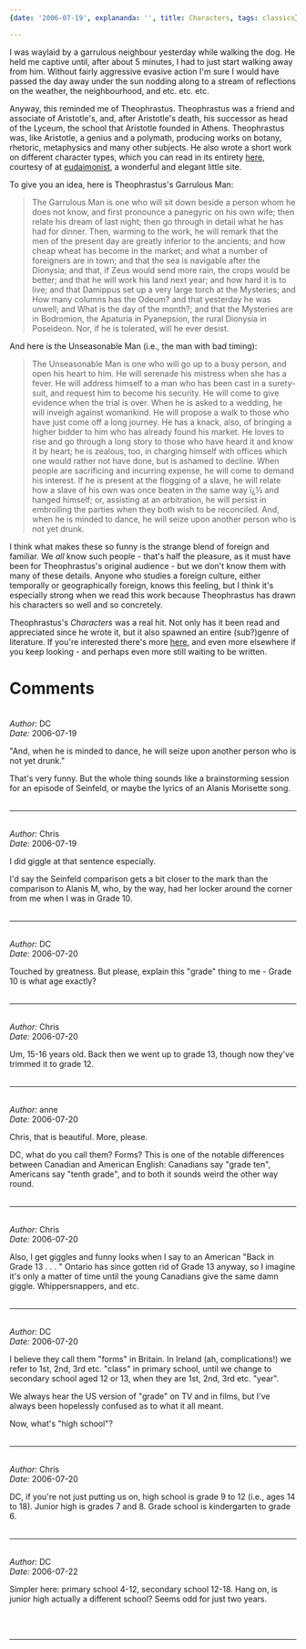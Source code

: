 ```yaml
---
{date: '2006-07-19', explananda: '', title: Characters, tags: classics}

---
```

I was waylaid by a garrulous neighbour yesterday while walking the dog.  He held me captive until, after about 5 minutes, I had to just start walking away from him.  Without fairly aggressive evasive action I'm sure I would have passed the day away under the sun nodding along to a stream of reflections on the weather, the neighbourhood, and etc. etc. etc.

Anyway, this reminded me of Theophrastus.  Theophrastus was a friend and associate of Aristotle's, and, after Aristotle's death, his successor as head of the Lyceum, the school that Aristotle founded in Athens.  Theophrastus was, like Aristotle, a genius and a polymath, producing works on botany, rhetoric, metaphysics and many other subjects.  He also wrote a short work on different character types, which you can read in its entirety <a href="http://www.eudaemonist.com/biblion/characters/">here</a>, courtesy of at <a href="http://www.eudaemonist.com/">eudaimonist</a>, a wonderful and elegant little site.

To give you an idea, here is Theophrastus's Garrulous Man: <blockquote>The Garrulous Man is one who will sit down beside a person whom he does not know, and first pronounce a panegyric on his own wife; then relate his dream of last night; then go through in detail what he has had for dinner. Then, warming to the work, he will remark that the men of the present day are greatly inferior to the ancients; and how cheap wheat has become in the market; and what a number of foreigners are in town; and that the sea is navigable after the Dionysia; and that, if Zeus would send more rain, the crops would be better; and that he will work his land next year; and how hard it is to live; and that Damippus set up a very large torch at the Mysteries; and How many columns has the Odeum? and that yesterday he was unwell; and What is the day of the month?; and that the Mysteries are in Bodromion, the Apaturia in Pyanepsion, the rural Dionysia in Poseideon. Nor, if he is tolerated, will he ever desist.</blockquote>And here is the Unseasonable Man (i.e., the man with bad timing): <blockquote>The Unseasonable Man is one who will go up to a busy person, and open his heart to him. He will serenade his mistress when she has a fever. He will address himself to a man who has been cast in a surety-suit, and request him to become his security. He will come to give evidence when the trial is over. When he is asked to a wedding, he will inveigh against womankind. He will propose a walk to those who have just come off a long journey. He has a knack, also, of bringing a higher bidder to him who has already found his market. He loves to rise and go through a long story to those who have heard it and know it by heart; he is zealous, too, in charging himself with offices which one would rather not have done, but is ashamed to decline. When people are sacrificing and incurring expense, he will come to demand his interest. If he is present at the flogging of a slave, he will relate how a slave of his own was once beaten in the same way ï¿½ and hanged himself; or, assisting at an arbitration, he will persist in embroiling the parties when they both wish to be reconciled. And, when he is minded to dance, he will seize upon another person who is not yet drunk.</blockquote>I think what makes these so funny is the strange blend of foreign and familiar.  We <i>all</i> know such people - that's half the pleasure, as it must have been for Theophrastus's original audience - but we don't know them with many of these details.  Anyone who studies a foreign culture, either temporally or geographically foreign, knows this feeling, but I think it's especially strong when we read this work because Theophrastus has drawn his characters so well and so concretely.

Theophrastus's <i>Characters</i> was a real hit.  Not only has it been read and appreciated since he wrote it, but it also spawned an entire (sub?)genre of literature.  If you're interested there's more <a href="http://www.eudaemonist.com/biblion/">here</a>, and even more elsewhere if you keep looking - and perhaps even more still waiting to be written.


<h1>Comments</h1>


<br/>
<em>Author:</em> DC
<br/><em>Date:</em> 2006-07-19

"And, when he is minded to dance, he will seize upon another person who is not yet drunk."

That's very funny. But the whole thing sounds like a brainstorming session for an episode of Seinfeld, or maybe the lyrics of an Alanis Morisette song.
<br/>
<br/>

*******************************************************************************



<br/>
<em>Author:</em> Chris
<br/><em>Date:</em> 2006-07-19

I did giggle at that sentence especially.

I'd say the Seinfeld comparison gets a bit closer to the mark than the comparison to Alanis M, who, by the way, had her locker around the corner from me when I was in Grade 10.
<br/>
<br/>

*******************************************************************************



<br/>
<em>Author:</em> DC
<br/><em>Date:</em> 2006-07-20

Touched by greatness. But please, explain this "grade" thing to me - Grade 10 is what age exactly?
<br/>
<br/>

*******************************************************************************



<br/>
<em>Author:</em> Chris
<br/><em>Date:</em> 2006-07-20

Um, 15-16 years old.  Back then we went up to grade 13, though now they've trimmed it to grade 12.
<br/>
<br/>

*******************************************************************************



<br/>
<em>Author:</em> anne
<br/><em>Date:</em> 2006-07-20

Chris, that is beautiful. More, please.

DC, what do you call them? Forms?
This is one of the notable differences between Canadian and American English: Canadians say "grade ten", Americans say "tenth grade", and to both it sounds weird the other way round.
<br/>
<br/>

*******************************************************************************



<br/>
<em>Author:</em> Chris
<br/><em>Date:</em> 2006-07-20

Also, I get giggles and funny looks when I say to an American "Back in Grade 13 . . . "  Ontario has since gotten rid of Grade 13 anyway, so I imagine it's only a matter of time until the young Canadians give the same damn giggle.  Whippersnappers, and etc.
<br/>
<br/>

*******************************************************************************



<br/>
<em>Author:</em> DC
<br/><em>Date:</em> 2006-07-20

I believe they call them "forms" in Britain. In Ireland (ah, complications!) we refer to 1st, 2nd, 3rd etc. "class" in primary school, until we change to secondary school aged 12 or 13, when they are 1st, 2nd, 3rd etc. "year".

We always hear the US version of "grade" on TV and in films, but I've always been hopelessly confused as to what it all meant.

Now, what's "high school"?
<br/>
<br/>

*******************************************************************************



<br/>
<em>Author:</em> Chris
<br/><em>Date:</em> 2006-07-20

DC, if you're not just putting us on, high school is  grade 9 to 12 (i.e., ages 14 to 18).  Junior high is grades 7 and 8.  Grade school is kindergarten to grade 6.
<br/>
<br/>

*******************************************************************************



<br/>
<em>Author:</em> DC
<br/><em>Date:</em> 2006-07-22

Simpler here: primary school 4-12, secondary school 12-18. Hang on, is junior high actually a different school? Seems odd for just two years.

<br/>
<br/>

*******************************************************************************

